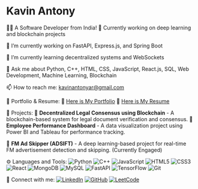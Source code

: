 # Kavin Antony

👨‍💻 A Software Developer from India!
🌟 Currently working on deep learning and blockchain projects

🔭 I’m currently working on FastAPI, Express.js, and Spring Boot

🌱 I’m currently learning decentralized systems and WebSockets

💬 Ask me about Python, C++, HTML, CSS, JavaScript, React.js, SQL, Web Development, Machine Learning, Blockchain 

📫 How to reach me: kavinantonyar@gmail.com

🏁 Portfolio & Resume:
📌 [Here is My Portfolio](#)
📌 [Here is My Resume](#)

💎 Projects:
📌 **Decentralized Legal Consensus using Blockchain** - A blockchain-based system for legal document verification and consensus.
📌 **Employee Performance Dashboard** - A data visualization project using Power BI and Tableau for performance tracking.

📌 **FM Ad Skipper (ADSIFT)** - A deep learning-based project for real-time FM advertisement detection and skipping. (Currently Engaged)


⚙ Languages and Tools:
![Python](https://img.shields.io/badge/Python-3776AB?style=for-the-badge&logo=python&logoColor=white) ![C++](https://img.shields.io/badge/C++-00599C?style=for-the-badge&logo=c%2B%2B&logoColor=white) ![JavaScript](https://img.shields.io/badge/JavaScript-F7DF1E?style=for-the-badge&logo=javascript&logoColor=black) ![HTML5](https://img.shields.io/badge/HTML5-E34F26?style=for-the-badge&logo=html5&logoColor=white) ![CSS3](https://img.shields.io/badge/CSS3-1572B6?style=for-the-badge&logo=css3&logoColor=white) ![React](https://img.shields.io/badge/React-20232A?style=for-the-badge&logo=react&logoColor=61DAFB) ![MongoDB](https://img.shields.io/badge/MongoDB-4EA94B?style=for-the-badge&logo=mongodb&logoColor=white) ![MySQL](https://img.shields.io/badge/MySQL-4479A1?style=for-the-badge&logo=mysql&logoColor=white) ![FastAPI](https://img.shields.io/badge/FastAPI-009688?style=for-the-badge&logo=fastapi&logoColor=white) ![TensorFlow](https://img.shields.io/badge/TensorFlow-FF6F00?style=for-the-badge&logo=tensorflow&logoColor=white) ![Git](https://img.shields.io/badge/Git-F05032?style=for-the-badge&logo=git&logoColor=white)

🚀 Connect with me:
[![LinkedIn](https://img.shields.io/badge/LinkedIn-0077B5?style=for-the-badge&logo=linkedin&logoColor=white)](#) [![GitHub](https://img.shields.io/badge/GitHub-181717?style=for-the-badge&logo=github&logoColor=white)](#) [![LeetCode](https://img.shields.io/badge/LeetCode-FFA116?style=for-the-badge&logo=leetcode&logoColor=black)](#)
